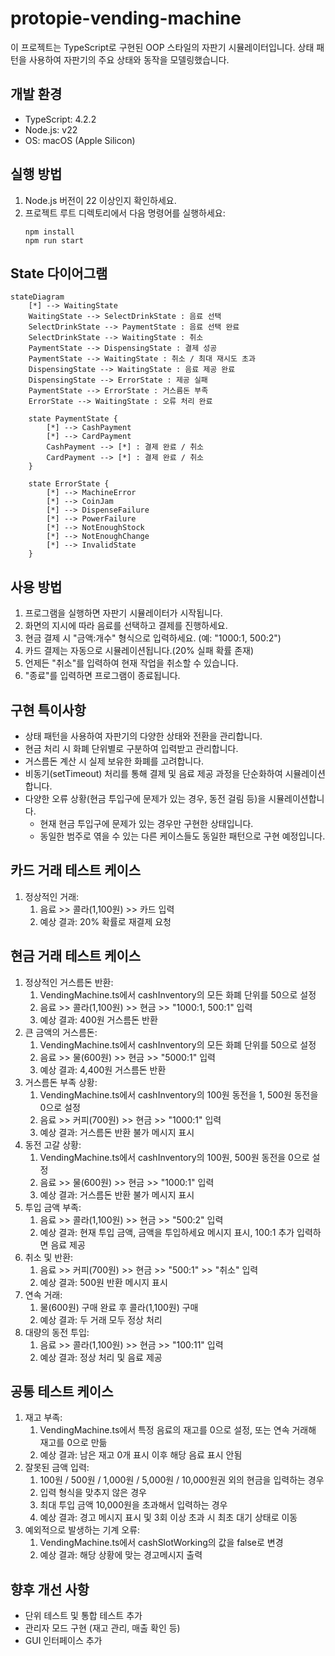 # protopie-vending-machine

이 프로젝트는 TypeScript로 구현된 OOP 스타일의 자판기 시뮬레이터입니다.
상태 패턴을 사용하여 자판기의 주요 상태와 동작을 모델링했습니다.

## 개발 환경

- TypeScript: 4.2.2
- Node.js: v22
- OS: macOS (Apple Silicon)

## 실행 방법

1. Node.js 버전이 22 이상인지 확인하세요.
2. 프로젝트 루트 디렉토리에서 다음 명령어를 실행하세요:
   ```
   npm install
   npm run start
   ```

## State 다이어그램

```mermaid
stateDiagram
    [*] --> WaitingState
    WaitingState --> SelectDrinkState : 음료 선택
    SelectDrinkState --> PaymentState : 음료 선택 완료
    SelectDrinkState --> WaitingState : 취소
    PaymentState --> DispensingState : 결제 성공
    PaymentState --> WaitingState : 취소 / 최대 재시도 초과
    DispensingState --> WaitingState : 음료 제공 완료
    DispensingState --> ErrorState : 제공 실패
    PaymentState --> ErrorState : 거스름돈 부족
    ErrorState --> WaitingState : 오류 처리 완료

    state PaymentState {
        [*] --> CashPayment
        [*] --> CardPayment
        CashPayment --> [*] : 결제 완료 / 취소
        CardPayment --> [*] : 결제 완료 / 취소
    }

    state ErrorState {
        [*] --> MachineError
        [*] --> CoinJam
        [*] --> DispenseFailure
        [*] --> PowerFailure
        [*] --> NotEnoughStock
        [*] --> NotEnoughChange
        [*] --> InvalidState
    }
```

## 사용 방법

1. 프로그램을 실행하면 자판기 시뮬레이터가 시작됩니다.
2. 화면의 지시에 따라 음료를 선택하고 결제를 진행하세요.
3. 현금 결제 시 "금액:개수" 형식으로 입력하세요. (예: "1000:1, 500:2")
4. 카드 결제는 자동으로 시뮬레이션됩니다.(20% 실패 확률 존재)
5. 언제든 "취소"를 입력하여 현재 작업을 취소할 수 있습니다.
6. "종료"를 입력하면 프로그램이 종료됩니다.

## 구현 특이사항

- 상태 패턴을 사용하여 자판기의 다양한 상태와 전환을 관리합니다.
- 현금 처리 시 화폐 단위별로 구분하여 입력받고 관리합니다.
- 거스름돈 계산 시 실제 보유한 화폐를 고려합니다.
- 비동기(setTimeout) 처리를 통해 결제 및 음료 제공 과정을 단순화하여 시뮬레이션합니다.
- 다양한 오류 상황(현금 투입구에 문제가 있는 경우, 동전 걸림 등)을 시뮬레이션합니다.
  - 현재 현금 투입구에 문제가 있는 경우만 구현한 상태입니다.
  - 동일한 범주로 엮을 수 있는 다른 케이스들도 동일한 패턴으로 구현 예정입니다.

## 카드 거래 테스트 케이스

1. 정상적인 거래:
   1. 음료 >> 콜라(1,100원) >> 카드 입력
   2. 예상 결과: 20% 확률로 재결제 요청

## 현금 거래 테스트 케이스

1. 정상적인 거스름돈 반환:
   1. VendingMachine.ts에서 cashInventory의 모든 화폐 단위를 50으로 설정
   2. 음료 >> 콜라(1,100원) >> 현금 >> "1000:1, 500:1" 입력
   3. 예상 결과: 400원 거스름돈 반환
2. 큰 금액의 거스름돈:
   1. VendingMachine.ts에서 cashInventory의 모든 화폐 단위를 50으로 설정
   2. 음료 >> 물(600원) >> 현금 >> "5000:1" 입력
   3. 예상 결과: 4,400원 거스름돈 반환
3. 거스름돈 부족 상황:
   1. VendingMachine.ts에서 cashInventory의 100원 동전을 1, 500원 동전을 0으로 설정
   2. 음료 >> 커피(700원) >> 현금 >> "1000:1" 입력
   3. 예상 결과: 거스름돈 반환 불가 메시지 표시
4. 동전 고갈 상황:
   1. VendingMachine.ts에서 cashInventory의 100원, 500원 동전을 0으로 설정
   2. 음료 >> 물(600원) >> 현금 >> "1000:1" 입력
   3. 예상 결과: 거스름돈 반환 불가 메시지 표시
5. 투입 금액 부족:
   1. 음료 >> 콜라(1,100원) >> 현금 >> "500:2" 입력
   2. 예상 결과: 현재 투입 금액, 금액을 투입하세요 메시지 표시, 100:1 추가 입력하면 음료 제공
6. 취소 및 반환:
   1. 음료 >> 커피(700원) >> 현금 >> "500:1" >> "취소" 입력
   2. 예상 결과: 500원 반환 메시지 표시
7. 연속 거래:
   1. 물(600원) 구매 완료 후 콜라(1,100원) 구매
   2. 예상 결과: 두 거래 모두 정상 처리
8. 대량의 동전 투입:
   1. 음료 >> 콜라(1,100원) >> 현금 >> "100:11" 입력
   2. 예상 결과: 정상 처리 및 음료 제공

## 공통 테스트 케이스

1. 재고 부족:
   1. VendingMachine.ts에서 특정 음료의 재고를 0으로 설정, 또는 연속 거래해 재고를 0으로 만듦
   2. 예상 결과: 남은 재고 0개 표시 이후 해당 음료 표시 안됨
2. 잘못된 금액 입력:
   1. 100원 / 500원 / 1,000원 / 5,000원 / 10,000원권 외의 현금을 입력하는 경우
   2. 입력 형식을 맞추지 않은 경우
   3. 최대 투입 금액 10,000원을 초과해서 입력하는 경우
   4. 예상 결과: 경고 메시지 표시 및 3회 이상 초과 시 최초 대기 상태로 이동
3. 예외적으로 발생하는 기계 오류:
   1. VendingMachine.ts에서 cashSlotWorking의 값을 false로 변경
   2. 예상 결과: 해당 상황에 맞는 경고메시지 출력

## 향후 개선 사항

- 단위 테스트 및 통합 테스트 추가
- 관리자 모드 구현 (재고 관리, 매출 확인 등)
- GUI 인터페이스 추가
